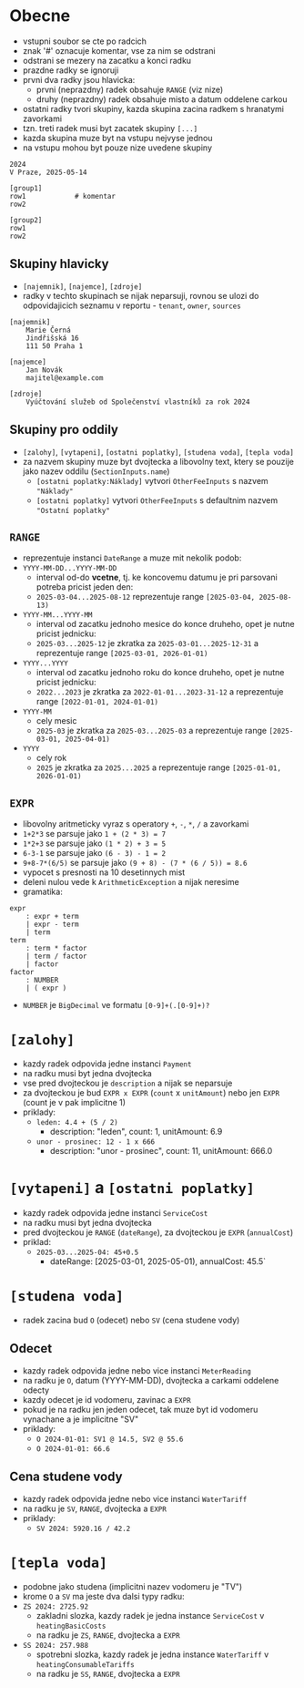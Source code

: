 # Obecne
- vstupni soubor se cte po radcich
- znak '#' oznacuje komentar, vse za nim se odstrani
- odstrani se mezery na zacatku a konci radku
- prazdne radky se ignoruji
- prvni dva radky jsou hlavicka:
  - prvni (neprazdny) radek obsahuje `RANGE` (viz nize)
  - druhy (neprazdny) radek obsahuje misto a datum oddelene carkou
- ostatni radky tvori skupiny, kazda skupina zacina radkem s hranatymi zavorkami
- tzn. treti radek musi byt zacatek skupiny `[...]`
- kazda skupina muze byt na vstupu nejvyse jednou
- na vstupu mohou byt pouze nize uvedene skupiny

```
2024
V Praze, 2025-05-14

[group1]
row1            # komentar
row2

[group2]
row1
row2
```

## Skupiny hlavicky
- `[najemnik]`, `[najemce]`, `[zdroje]`
- radky v techto skupinach se nijak neparsuji, rovnou se ulozi do odpovidajicich seznamu v reportu - `tenant`, `owner`, `sources`
```
[najemnik]
    Marie Černá
    Jindřišská 16
    111 50 Praha 1

[najemce]
    Jan Novák
    majitel@example.com

[zdroje]
    Vyúčtování služeb od Společenství vlastníků za rok 2024
```

## Skupiny pro oddily
- `[zalohy]`, `[vytapeni]`, `[ostatni poplatky]`, `[studena voda]`, `[tepla voda]`
- za nazvem skupiny muze byt dvojtecka a libovolny text, ktery se pouzije jako nazev oddilu (`SectionInputs.name`)
  - `[ostatni poplatky:Náklady]` vytvori `OtherFeeInputs` s nazvem `"Náklady"`
  - `[ostatni poplatky]` vytvori `OtherFeeInputs` s defaultnim nazvem `"Ostatní poplatky"` 

## `RANGE`
- reprezentuje instanci `DateRange` a muze mit nekolik podob:
- `YYYY-MM-DD...YYYY-MM-DD`
  - interval od-do **vcetne**, tj. ke koncovemu datumu je pri parsovani potreba pricist jeden den:
  - `2025-03-04...2025-08-12` reprezentuje range `[2025-03-04, 2025-08-13)`
- `YYYY-MM...YYYY-MM`
  - interval od zacatku jednoho mesice do konce druheho, opet je nutne pricist jednicku:
  - `2025-03...2025-12` je zkratka za `2025-03-01...2025-12-31` a reprezentuje range `[2025-03-01, 2026-01-01)`
- `YYYY...YYYY`
  - interval od zacatku jednoho roku do konce druheho, opet je nutne pricist jednicku:
  - `2022...2023` je zkratka za `2022-01-01...2023-31-12` a reprezentuje range `[2022-01-01, 2024-01-01)`
- `YYYY-MM`
  - cely mesic
  - `2025-03` je zkratka za `2025-03...2025-03` a reprezentuje range `[2025-03-01, 2025-04-01)`
- `YYYY`
  - cely rok
  - `2025` je zkratka za `2025...2025` a reprezentuje range `[2025-01-01, 2026-01-01)`

## `EXPR`
- libovolny aritmeticky vyraz s operatory `+`, `-`, `*`, `/` a zavorkami
- `1+2*3` se parsuje jako `1 + (2 * 3) = 7`
- `1*2+3` se parsuje jako `(1 * 2) + 3 = 5`
- `6-3-1` se parsuje jako `(6 - 3) - 1 = 2`
- `9+8-7*(6/5)` se parsuje jako `(9 + 8) - (7 * (6 / 5)) = 8.6`
- vypocet s presnosti na 10 desetinnych mist
- deleni nulou vede k `ArithmeticException` a nijak neresime 
- gramatika:
```
expr
    : expr + term 
    | expr - term 
    | term
term
    : term * factor 
    | term / factor 
    | factor
factor
    : NUMBER 
    | ( expr )
```
- `NUMBER` je `BigDecimal` ve formatu `[0-9]+(.[0-9]+)?`

# `[zalohy]`
- kazdy radek odpovida jedne instanci `Payment`
- na radku musi byt jedna dvojtecka
- vse pred dvojteckou je `description` a nijak se neparsuje
- za dvojteckou je bud `EXPR x EXPR` (`count` x `unitAmount`) nebo jen `EXPR` (count je v pak implicitne 1)
- priklady:
  - `leden: 4.4 + (5 / 2)`
    - description: "leden", count: 1, unitAmount: 6.9
  - `unor - prosinec: 12 - 1 x 666`
    - description: "unor - prosinec", count: 11, unitAmount: 666.0

# `[vytapeni]` a `[ostatni poplatky]`
- kazdy radek odpovida jedne instanci `ServiceCost`
- na radku musi byt jedna dvojtecka
- pred dvojteckou je `RANGE` (`dateRange`), za dvojteckou je `EXPR` (`annualCost`)
- priklad:
  - `2025-03...2025-04: 45+0.5`
    - dateRange: [2025-03-01, 2025-05-01), annualCost: 45.5`

# `[studena voda]`
- radek zacina bud `O` (odecet) nebo `SV` (cena studene vody)

## Odecet
- kazdy radek odpovida jedne nebo vice instanci `MeterReading`
- na radku je `O`, datum (YYYY-MM-DD), dvojtecka a carkami oddelene odecty
- kazdy odecet je id vodomeru, zavinac a `EXPR`
- pokud je na radku jen jeden odecet, tak muze byt id vodomeru vynachane a je implicitne "SV"
- priklady:
  - `O 2024-01-01: SV1 @ 14.5, SV2 @ 55.6`
  - `O 2024-01-01: 66.6`

## Cena studene vody
- kazdy radek odpovida jedne nebo vice instanci `WaterTariff`
- na radku je `SV`, `RANGE`, dvojtecka a `EXPR`
- priklady:
  - `SV 2024: 5920.16 / 42.2`

# `[tepla voda]`
- podobne jako studena (implicitni nazev vodomeru je "TV")
- krome `O` a `SV` ma jeste dva dalsi typy radku:
- `ZS 2024: 2725.92`
  - zakladni slozka, kazdy radek je jedna instance `ServiceCost` v `heatingBasicCosts`
  - na radku je `ZS`, `RANGE`, dvojtecka a `EXPR`
- `SS 2024: 257.988`
  - spotrebni slozka, kazdy radek je jedna instance `WaterTariff` v `heatingConsumableTariffs`
  - na radku je `SS`, `RANGE`, dvojtecka a `EXPR`
